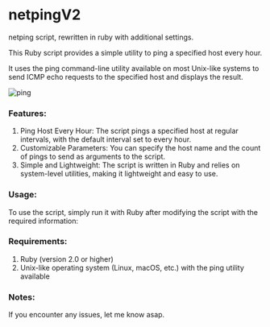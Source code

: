 # netpingV2
netping script, rewritten in ruby with additional settings.

This Ruby script provides a simple utility to ping a specified host every hour. 

It uses the ping command-line utility available on most Unix-like systems to send ICMP echo requests to the specified host and displays the result.


![ping](https://github.com/the-universal-linux-society/netpingV2/assets/161962528/d238794a-3c36-4ef2-aa69-793a3f7d03eb)

### Features: 
1. Ping Host Every Hour: The script pings a specified host at regular intervals, with the default interval set to every hour.
2. Customizable Parameters: You can specify the host name and the count of pings to send as arguments to the script.
3. Simple and Lightweight: The script is written in Ruby and relies on system-level utilities, making it lightweight and easy to use.

### Usage: 

To use the script, simply run it with Ruby after modifying the script with the required information:

### Requirements: 

1. Ruby (version 2.0 or higher)
2. Unix-like operating system (Linux, macOS, etc.) with the ping utility available

### Notes: 
If you encounter any issues, let me know asap.


